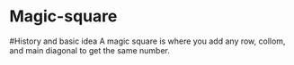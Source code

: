 # Magic-square
#History and basic idea
A magic square is where you add any row, collom, and main diagonal to get the same number.
